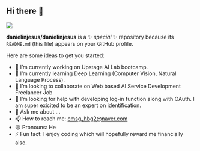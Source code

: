 ## Hi there 👋
<a href="버튼을 눌렀을 때 이동할 링크" target="_blank"><img src="https://img.shields.io/badge/뱃지레이블-배경색?style=뱃지모양&logo=로고&logoColor=로고색상"/></a>

**danielinjesus/danielinjesus** is a ✨ _special_ ✨ repository because its `README.md` (this file) appears on your GitHub profile.

Here are some ideas to get you started:

- 🔭 I’m currently working on Upstage AI Lab bootcamp.
- 🌱 I’m currently learning Deep Learning (Computer Vision, Natural Language Process).
- 👯 I’m looking to collaborate on Web based AI Service Development Freelancer Job
- 🤔 I’m looking for help with developing log-in function along with OAuth. I am super exicited to be an expert on identification. 
- 💬 Ask me about ...
- 📫 How to reach me: cmsg_hbg2@naver.com
- 😄 Pronouns: He
- ⚡ Fun fact: I enjoy coding which will hopefully reward me financially also.

